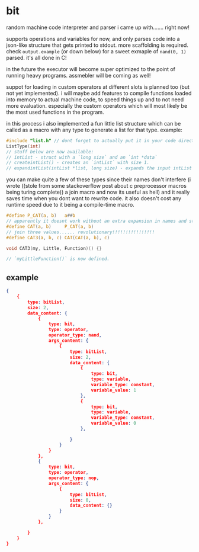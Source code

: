 # bit
random machine code interpreter and parser i came up with....... right now!

supports operations and variables for now, and only parses code into a json-like structure that gets printed to stdout. more scaffolding is required. check `output.example` (or down below) for a sweet exmaple of `nand(0, 1)` parsed. it's all done in C!

in the future the executor will become super optimized to the point of running heavy programs. assmebler will be coming as well!

suppot for loading in custom operators at different slots is planned too (but not yet implemented). i will maybe add features to compile functions loaded into memory to actual machine code, to speed things up and to not need more evaluation. especially the custom operators which will most likely be the most used functions in the program.

in this process i also implemented a fun little list structure which can be called as a macro with any type to generate a list for that type. example:
```c
#include "list.h" // dont forget to actually put it in your code directory!!!
ListType(int)
// stuff below are now available:
// intList - struct with a `long size` and an `int *data`
// createintList() - creates an `intList` with size 1.
// expandintList(intList *list, long size) - expands the input intList by `sizeof(int) * size` bytes.
```

you can make quite a few of these types since their names don't interfere (i wrote ((stole from some stackoverflow post about c preprocessor macros being turing complete)) a join macro and now its useful as hell) and it really saves time when you dont want to rewrite code. it also doesn't cost any runtime speed due to it being a compile-time macro.

```c
#define P_CAT(a, b)   a##b
// apparently it doesnt work without an extra expansion in names and stuff.
#define CAT(a, b)     P_CAT(a, b)
// join three values...... revolutionary!!!!!!!!!!!!!!!!
#define CAT3(a, b, c) CAT(CAT(a, b), c)

void CAT3(my, Little, Function)() {}

// `myLittleFunction()` is now defined.
```

## example

```json
{
    {
        type: bitList,
        size: 2,
        data_content: {
            {
                type: bit,
                type: operator,
                operator_type: nand,
                args_content: {
                    {
                        type: bitList,
                        size: 2,
                        data_content: {
                            {
                                type: bit,
                                type: variable,
                                variable_type: constant,
                                variable_value: 1
                            },
                            {
                                type: bit,
                                type: variable,
                                variable_type: constant,
                                variable_value: 0
                            },

                        }
                    }
                }
            },
            {
                type: bit,
                type: operator,
                operator_type: nop,
                args_content: {
                    {
                        type: bitList,
                        size: 0,
                        data_content: {}
                    }
                }
            },

        }
    }
}
```